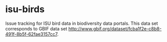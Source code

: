 isu-birds
=========

Issue tracking for ISU bird data in biodiversity data portals. This data set corresponds to GBIF data set http://www.gbif.org/dataset/fcba1f2e-c8b8-491f-8b5f-62fae3157cc7.
